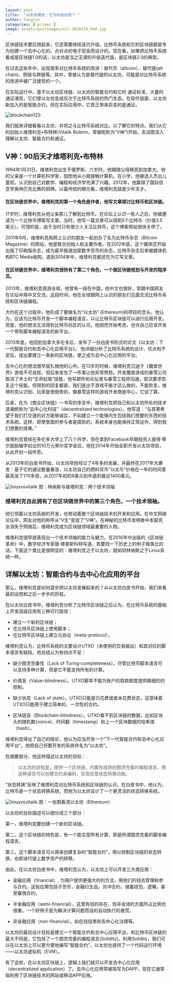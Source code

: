 ```yaml
---
layout: post
title:  "以太坊简史：它为何会出现？ "
author: fangjun
categories: [ primer ]
image: assets/postimages/oil-3629119_640.jpg
---
```


区块链技术要应用起来，它还需要继续迭代升级。比特币系统和它的区块链都是专为创建一个去中心化的、点对点的电子现金而设计的。现在看，如果把比特币系统看成是区块链1.0的话，以太坊是当之无谓的升级迭代版，是区块链2.0的典型。

在过去这些年中，出现很多对比特币系统的改进：替代币（altcoin）、替代链(alt chain)、侧链与跨链等。其中，曾被认为是替代链的以太坊，可能是对比特币系统的改进中被广泛接受的一个。

在实际运行中，基于以太坊区块链、以太坊的智能合约和它的 通证标准，大量的通证涌现，它们使以太坊变成仅次于比特币系统的热门生态。在软件层面，以太坊新加入的是智能合约，但在实际应用中，它真正带来巨变的是通证。

![blockchain123](/assets/postimages/blockchain123.png)

我们就来详细看看以太坊，并将之与比特币系统对比，以了解它的特点。我们从它的创始人维塔利克•布特林(Vitalik Buterin，常被昵称为“V神”)开始，去试图深入理解以太坊、智能合约和通证。

## V神：90后天才维塔利克•布特林

1994年1月31日，维塔利克出生于俄罗斯，六岁时，他跟随父母移民到加拿大。他的父亲是一个计算机科学家，因而他从小就接触计算机，在小学，他被选入杰出儿童班，认识到自己对数学、编程和经济学充满了兴趣。2012年，他赢得了国际信息学奥林匹克比赛的铜牌。以最传统的眼光看，维塔利克就是少年天才。

#### 在区块链世界中，维塔利克的第一个角色是作者，他写文章探讨比特币和区块链。

17岁时，维塔利克从他父亲那儿了解到比特币。在论坛上认识一些人之后，他被邀请为一个比特币博客写文章，当时，他写一篇文章可以得到5个比特币（价值3.5美元）。可惜的是，由于当时只有很少人关注比特币，这个博客网站很快关停了。

2011年9月，维塔利克和网上认识的朋友一起创办了名为比特币杂志（Bitcoin Magazine）的网站，他是联合创始人和主要作者。在2012年底，这个媒体还开始出版了印刷版杂志，成为最早报道加密数字货币的杂志。比特币杂志后来被媒体机构BTC Media收购，直到2014年中，维塔利克都还在为它写文章。

#### 在区块链世界中，维塔利克很快有了第二个角色，一个做区块链规划与开发的程序员。

2013年，维塔利克周游全球，他曾有一段在中国，他中文也很好，常跟中国网友在论坛中用中文交流。这段时间，他在全球跟网上认识的朋友们见面交流比特币系统和区块链编程。

大约在这个过程中，他形成了要做名为“以太坊” (Ethereum)的项目的念头。他认为，应该为比特币开发一个脚本编程语言，以让比特币区块链可以进行应用开发。但是，他的想法无法得到比特币社区的认可。他因而开始考虑，也许自己应该开发一个带有脚本编程语言的新平台。

2013年底，他回到加拿大多伦多后，发布了一份白皮书形式的论文《以太坊：下一代智能合约和去中心化应用平台》。 他详细分析了比特币系统的设计、优点和不足后，提出要建立一条新的区块链，使之成为去中心化应用的平台。

去中心化的想法很早就扎根他的心中。在13岁的时候，维塔利克沉迷于《魔兽世界》游戏不可自拔，但后来发生了一件事让他非常愤怒。开发魔兽游戏的暴雪公司取消了术士的“生命虹吸”技能，他写邮件和论坛里与暴雪工程师沟通，尝试要求恢复这个技能。但得到的回复都是，我们是出于游戏平衡才这么做的，不能恢复。维塔利克认识到，玩家是很弱势的，像暴雪这样的游戏开发商是中心，它说了算。

后来，在为《商业区块链》一书写的序言中，维塔利克把自己和以太坊所处的技术浪潮统称为“去中心化科技”（decentralized technologies）。他写道：“与其寄希望于我们打交道的对方能够诚实，不如建立一个能够内生包括我们想要的东西的技术系统。这样，即使里面的参与者是腐败的，系统本身也能保持正常运作，得到我们想要的效果。”

维塔利克曾经在多伦多大学上了八个月学，但在拿到Facebook早期投资人彼得·蒂尔鼓励辍学创业的10万元蒂尔奖学金后，他在2014年开始全职开发以太坊项目，从此开创一段传奇。

从2013年的白皮书开始，以太坊项目经过了4年多的发展，并最终在2017年大爆发：基于它的通证数量暴涨，以太坊自己的燃料货币“以太币”价格在一年的时间里最高涨了170多倍，从2017年初的8美元到年底的接近1400美元。

![lniusvsvitalik](/assets/postimages/linusvsvitalik.png)
图：林纳斯与维塔利克：两个技术领袖

### 维塔利克自此拥有了在区块链世界中的第三个角色，一个技术领袖。

他引领着以太坊系统的开发，也带动着整个区块链技术的开发和应用。在中文网络论坛中，网友对他的称呼从“V生”变成了“V神”。在神秘的比特币发明者中本聪完全消失于网络后，维塔利克成为区块链领域最重要的人物。

维塔利克很早就表现出一个技术领袖的能力与魅力。在2016年中出版的《区块链革命》中，数字经济专家唐·塔普斯科特写道，若要找一下历史上的例子做类比的话，下面这个类比是很明显的：维塔利克之于以太坊，就如同林纳斯之于Linux系统一样。


## 详解以太坊：智能合约与去中心化应用的平台

那么，维塔利克是如何逐步把以太坊发展起来的？从以太坊白皮书开始，我们来看最初设想和之后一步步的历程。

在以太坊白皮书中，维塔利克分析了比特币区块链之后认为，在比特币系统的基础上开发高级应用有三种可行路径：

-	建立一个新的区块链；
-	在比特币区块链上使用脚本；
-	在比特币区块链上建立元协议（meta-protocol）。

维塔利克认为，比特币系统的主要设计UTXO（未使用的交易输出）和其对应的脚本语言有缺陷，他总结认为有四点不足：

-	缺少图灵完备性（Lack of Turing-completeness）。尽管比特币脚本语言可以支持多种计算，但是它不能支持所有的计算。

-	价值盲（Value-blindness）。UTXO脚本不能为账户的取款额度提供精细的的控制。

-	缺少状态（Lack of state）。UTXO只能是已花费或者未花费状态，这意味着UTXO只能用于建立简单的、一次性的合约。

-	区块链盲（Blockchain-blindness）。UTXO看不到区块链的数据，比如区块头的随机数(nonce)、时间戳（timestamp）和上一个区块数据的哈希值（hash）。

维塔利克得出了自己的结论，他认为应当开发一个“下一代智能合约和去中心化应用平台”。他把自己将要开发的系统命名为“以太坊”。

在摘要部分，他这样描述以太坊的目标：

> 以太坊的目标是，提供一个区块链，内置有成熟的图灵完备的编程语言，用这种语言可以创建合约来编码，实现任意状态转换功能。

“状态转换”反映了维塔利克对比特币系统和区块链的认识。在白皮书中，他认为，比特币是一个状态转换系统，而他为以太坊设计了一个更灵活的状态转换系统。

![lniusvsvitalik](/assets/postimages/ethereuminapiture.png)
图：一张图看清以太坊（Ethereum）


以太坊的目标描述可以细分成三个部分：

第一，维塔利克要创建一个新的区块链。

第二，这个区块链的特色是，有一个能实现所有计算，即是所谓图灵完备的脚本编程语言。

第三，这个脚本语言可以用来创建复杂的“智能合约”，用以控制区块链的状态转换，也即进行链上数字资产的转移。 

由此，在以太坊白皮书中，维塔利克认为，以太坊上可以开发三大类应用：

-	金融应用（financial）, 为用户提供更强大的的方法，用他们的钱去管理和参与合约。这些应用包括子货币，金融衍生品，对冲合约，储蓄钱包，遗嘱，甚至雇佣合约。

-	半金融应用（semi-financial），这里有钱的存在、但非金钱的方面所占比例也很重。一个好例子是为解决计算问题而设的自动执行的悬赏。

-	非金融应用（non-financial）。如在线投票和去中心化治理等。

以太坊的最初设计目标是建立一个智能合约和去中心应用平台，和比特币区块链的最大不同是，它包括了一个图灵完备的编程语言(Solidity)。利用Solidity，我们可以在以太坊上可以更方便地编写“智能合约”，以太坊也提供了一个代码运行环境——以太坊虚拟机（EVM）。

有了这些，在以太坊区块链上，逻辑上我们就可以开发去中心化应用（decentralized application）了。去中心化应用常被简写为DAPP，现在它通常指利用了区块链技术的网站或移动APP应用。
